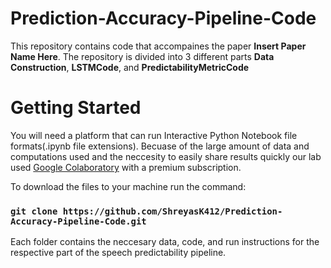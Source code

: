 # Prediction-Accuracy-Pipeline-Code

This repository contains code that accompaines the paper **Insert Paper Name Here**. The repository is divided into 3 different parts **Data Construction**, **LSTMCode**, and **PredictabilityMetricCode**

# Getting Started
You will need a platform that can run Interactive Python Notebook file formats(.ipynb file extensions). Becuase of the large amount of data and computations used and the neccesity to easily share results quickly our lab used [Google Colaboratory](https://colab.google/) with a premium subscription.

To download the files to your machine run the command:
### `git clone https://github.com/ShreyasK412/Prediction-Accuracy-Pipeline-Code.git`

Each folder contains the neccesary data, code, and run instructions for the respective part of the speech predictability pipeline.
